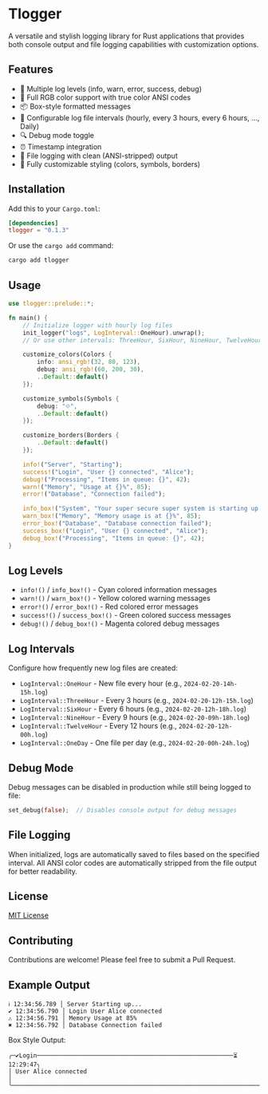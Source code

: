 # Tlogger

A versatile and stylish logging library for Rust applications that provides both console output and file logging capabilities with customization options.

## Features

- 📝 Multiple log levels (info, warn, error, success, debug)
- 🎨 Full RGB color support with true color ANSI codes
- 📦 Box-style formatted messages
- 📅 Configurable log file intervals (hourly, every 3 hours, every 6 hours, ..., Daily)
- 🔍 Debug mode toggle
- ⏰ Timestamp integration
- 💾 File logging with clean (ANSI-stripped) output
- 🎯 Fully customizable styling (colors, symbols, borders)

## Installation

Add this to your `Cargo.toml`:

```toml
[dependencies]
tlogger = "0.1.3"
```

Or use the `cargo add` command:

```bash
cargo add tlogger
```

## Usage

```rust
use tlogger::prelude::*;

fn main() {
    // Initialize logger with hourly log files
    init_logger("logs", LogInterval::OneHour).unwrap();
    // Or use other intervals: ThreeHour, SixHour, NineHour, TwelveHour, OneDay

    customize_colors(Colors {
        info: ansi_rgb!(32, 80, 123),
        debug: ansi_rgb!(60, 200, 30),
        ..Default::default()
    });

    customize_symbols(Symbols {
        debug: "⟐",
        ..Default::default()
    });

    customize_borders(Borders {
        ..Default::default()
    });

    info!("Server", "Starting");
    success!("Login", "User {} connected", "Alice");
    debug!("Processing", "Items in queue: {}", 42);
    warn!("Memory", "Usage at {}%", 85);
    error!("Database", "Connection failed");

    info_box!("System", "Your super secure super system is starting up.");
    warn_box!("Memory", "Memory usage is at {}%", 85);
    error_box!("Database", "Database connection failed");
    success_box!("Login", "User {} connected", "Alice");
    debug_box!("Processing", "Items in queue: {}", 42);
}
```

## Log Levels

- `info!()` / `info_box!()` - Cyan colored information messages
- `warn!()` / `warn_box!()` - Yellow colored warning messages
- `error!()` / `error_box!()` - Red colored error messages
- `success!()` / `success_box!()` - Green colored success messages
- `debug!()` / `debug_box!()` - Magenta colored debug messages

## Log Intervals

Configure how frequently new log files are created:
- `LogInterval::OneHour` - New file every hour (e.g., `2024-02-20-14h-15h.log`)
- `LogInterval::ThreeHour` - Every 3 hours (e.g., `2024-02-20-12h-15h.log`)
- `LogInterval::SixHour` - Every 6 hours (e.g., `2024-02-20-12h-18h.log`)
- `LogInterval::NineHour` - Every 9 hours (e.g., `2024-02-20-09h-18h.log`)
- `LogInterval::TwelveHour` - Every 12 hours (e.g., `2024-02-20-12h-00h.log`)
- `LogInterval::OneDay` - One file per day (e.g., `2024-02-20-00h-24h.log`)

## Debug Mode

Debug messages can be disabled in production while still being logged to file:
```rust
set_debug(false);  // Disables console output for debug messages
```

## File Logging

When initialized, logs are automatically saved to files based on the specified interval. All ANSI color codes are automatically stripped from the file output for better readability.

## License

[MIT License](LICENSE)

## Contributing

Contributions are welcome! Please feel free to submit a Pull Request.

## Example Output

```
ℹ 12:34:56.789 │ Server Starting up...
✔ 12:34:56.790 │ Login User Alice connected
⚠ 12:34:56.791 │ Memory Usage at 85%
✖ 12:34:56.792 │ Database Connection failed
```

Box Style Output:
```
╭─✔Login───────────────────────────────────────────────────────⏳ 12:29:47╮
│ User Alice connected                                                    │
╰─────────────────────────────────────────────────────────────────────────╯
```
